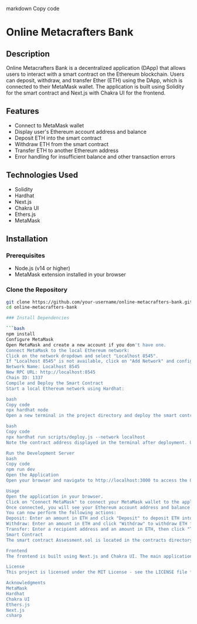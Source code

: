 markdown
Copy code
# Online Metacrafters Bank

## Description

Online Metacrafters Bank is a decentralized application (DApp) that allows users to interact with a smart contract on the Ethereum blockchain. Users can deposit, withdraw, and transfer Ether (ETH) using the DApp, which is connected to their MetaMask wallet. The application is built using Solidity for the smart contract and Next.js with Chakra UI for the frontend.

## Features

- Connect to MetaMask wallet
- Display user's Ethereum account address and balance
- Deposit ETH into the smart contract
- Withdraw ETH from the smart contract
- Transfer ETH to another Ethereum address
- Error handling for insufficient balance and other transaction errors

## Technologies Used

- Solidity
- Hardhat
- Next.js
- Chakra UI
- Ethers.js
- MetaMask

## Installation

### Prerequisites

- Node.js (v14 or higher)
- MetaMask extension installed in your browser

### Clone the Repository

```bash
git clone https://github.com/your-username/online-metacrafters-bank.git
cd online-metacrafters-bank

### Install Dependencies

```bash
npm install
Configure MetaMask
Open MetaMask and create a new account if you don't have one.
Connect MetaMask to the local Ethereum network:
Click on the network dropdown and select "Localhost 8545".
If "Localhost 8545" is not available, click on "Add Network" and configure it with the following details:
Network Name: Localhost 8545
New RPC URL: http://localhost:8545
Chain ID: 1337
Compile and Deploy the Smart Contract
Start a local Ethereum network using Hardhat:

bash
Copy code
npx hardhat node
Open a new terminal in the project directory and deploy the smart contract:

bash
Copy code
npx hardhat run scripts/deploy.js --network localhost
Note the contract address displayed in the terminal after deployment. Update the contractAddress variable in pages/index.js with this address.

Run the Development Server
bash
Copy code
npm run dev
Open the Application
Open your browser and navigate to http://localhost:3000 to access the Online Metacrafters Bank application.

Usage
Open the application in your browser.
Click on "Connect MetaMask" to connect your MetaMask wallet to the application.
Once connected, you will see your Ethereum account address and balance displayed.
You can now perform the following actions:
Deposit: Enter an amount in ETH and click "Deposit" to deposit ETH into the smart contract.
Withdraw: Enter an amount in ETH and click "Withdraw" to withdraw ETH from the smart contract.
Transfer: Enter a recipient address and an amount in ETH, then click "Transfer" to send ETH to another Ethereum address.
Smart Contract
The smart contract Assessment.sol is located in the contracts directory. It contains the logic for depositing, withdrawing, and transferring ETH.

Frontend
The frontend is built using Next.js and Chakra UI. The main application file is pages/index.js, which handles the interaction with the smart contract using Ethers.js.

License
This project is licensed under the MIT License - see the LICENSE file for details.

Acknowledgments
MetaMask
Hardhat
Chakra UI
Ethers.js
Next.js
csharp
